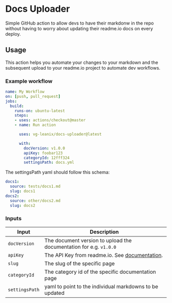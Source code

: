 # Docs Uploader
Simple GitHub action to allow devs to have their markdonw in the repo without having to worry about updating their readme.io docs on every deploy.

## Usage
This action helps you automate your changes to your markdown and the subsequent upload to your readme.io project to automate dev workflows.

### Example workflow
```yaml
name: My Workflow
on: [push, pull_request]
jobs:
  build:
    runs-on: ubuntu-latest
    steps:
    - uses: actions/checkout@master
    - name: Run action

      uses: vg-leanix/docs-uploader@latest

      with:
        docVersion: v1.0.0
        apiKey: foobar123
        categoryId: 12fff324
        settingsPath: docs.yml
```

The settingsPath yaml should follow this schema:
```yaml
docs1:
  source: tests/docs1.md
  slug: docs1
docs2:
  source: other/docs2.md
  slug: docs2

```

### Inputs

| Input                                             | Description                                        |
|------------------------------------------------------|-----------------------------------------------|
| `docVersion`  | The document version to upload the documentation for e.g. `v1.0.0`    |
| `apiKey`   | The API Key from readme.io. See [documentation](https://docs.readme.com/reference/authentication).    |
| `slug`   | The slug of the specific page    |
| `categoryId`   | The category id of the specific documentation page    |
| `settingsPath`   | yaml to point to the individual markdowns to be updated    |



